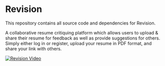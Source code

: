 # Revision

This repository contains all source code and dependencies for Revision.

A collaborative resume critiquing platform which allows users to upload &amp; share their resume for feedback as well as provide suggestions for others. Simply either log in or register, upload your resume in PDF format, and share your link with others.


[![Revision Video](https://gifs.com/gif/revision-demonstration-4QnQLx)](https://www.youtube.com/embed/dQMEcFemVak?rel=0)
